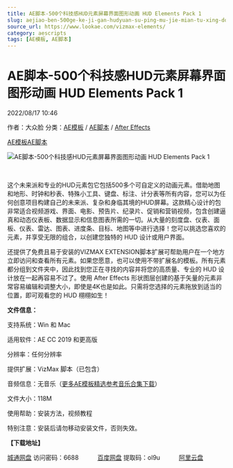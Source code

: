 ```yaml
---
title: AE脚本-500个科技感HUD元素屏幕界面图形动画 HUD Elements Pack 1
slug: aejiao-ben-500ge-ke-ji-gan-hudyuan-su-ping-mu-jie-mian-tu-xing-dong-hua-hud-elements-pack-1
source_url: https://www.lookae.com/vizmax-elements/
category: aescripts
tags: [AE模板, AE脚本]
---
```

# AE脚本-500个科技感HUD元素屏幕界面图形动画 HUD Elements Pack 1

2022/08/17 10:46

作者：大众脸
分类：[AE模板](https://www.lookae.com/after-effects/other-after-effects/) / [AE脚本](https://www.lookae.com/after-effects/aescripts/) / [After Effects](https://www.lookae.com/after-effects/)

[AE模板](https://www.lookae.com/tag/ae%e6%a8%a1%e6%9d%bf/)[AE脚本](https://www.lookae.com/tag/ae%e8%84%9a%e6%9c%ac/)

![AE脚本-500个科技感HUD元素屏幕界面图形动画 HUD Elements Pack 1](https://www.lookae.com/wp-content/uploads/2022/08/39209206.jpg "AE脚本-500个科技感HUD元素屏幕界面图形动画 HUD Elements Pack 1-LookAE.com")

[﻿﻿﻿](https://cloud.video.taobao.com//play/u/705956171/p/1/e/6/t/1/372940757834.mp4)

这个未来派和专业的HUD元素包它包括500多个可自定义的动画元素。借助地图和地形、时钟和秒表、特殊小工具、键盘、标注、计分表等所有内容，您可以为任何创意项目构建自己的未来派、复杂和身临其境的HUD屏幕。这款精心设计的包非常适合视频游戏、界面、电影、预告片、纪录片、促销和营销视频，包含创建逼真和动态仪表板、数据显示和信息图表所需的一切。从大量的刻度盘、仪表、面板、仪表、雷达、图表、进度条、目标、地图等中进行选择！您可以挑选您喜欢的元素，并享受无限的组合，以创建您独特的 HUD 设计或用户界面。

还提供了免费且易于安装的VIZMAX EXTENSION脚本扩展可帮助用户在一个地方立即访问和查看所有元素。如果您愿意，也可以使用不带扩展名的模板。所有元素都分组到文件夹中，因此找到您正在寻找的内容并将您的高质量、专业的 HUD 设计放在一起再容易不过了。使用 After Effects 形状图层创建的基于矢量的元素非常容易编辑和调整大小，即使是4K也是如此。只需将您选择的元素拖放到适当的位置，即可观看您的 HUD 栩栩如生！

**文件信息：**

支持系统：Win 和 Mac

适用软件：AE CC 2019 和更高版

分辨率：任何分辨率

提供扩展：VizMax 脚本（已包含）

音频信息：无音乐（[更多AE模板精选参考音乐合集下载](https://item.taobao.com/item.htm?spm=a1z10.1.w4004-2793089344.4.MUvxbV&id=37289930486)）

文件大小：118M

使用帮助：安装方法，视频教程

特别注意：安装后请勿移动安装文件，否则失效。

**【下载地址】**

[城通网盘](https://url70.ctfile.com/f/2827370-650072771-484c59?p=4431) 访问密码：6688           [百度网盘](https://pan.baidu.com/s/1z9tbbfWIOZT1B51W1X-GXw?pwd=ol9u) 提取码：ol9u           [阿里云盘](https://www.aliyundrive.com/s/ZgBvrqBCWRC)
